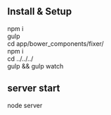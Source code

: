 ## Install &  Setup

npm i <br>
gulp <br>
cd app/bower_components/fixer/ <br>
npm i <br>
cd ../../../ <br>
gulp && gulp watch

## server start

node server